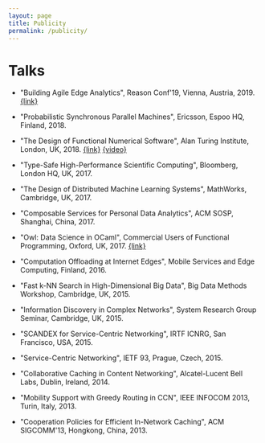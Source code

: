 ```yaml
---
layout: page
title: Publicity
permalink: /publicity/
---
```


Talks
================

- "Building Agile Edge Analytics", Reason Conf'19, Vienna, Austria, 2019. [{link}](https://www.reason-conf.com/workshops/)

- "Probabilistic Synchronous Parallel Machines", Ericsson, Espoo HQ, Finland, 2018.

- "The Design of Functional Numerical Software", Alan Turing Institute, London, UK, 2018. [{link}](https://www.turing.ac.uk/events/design-functional-numerical-software/) [{video}](https://youtu.be/EbETMvEgvHE)

- "Type-Safe High-Performance Scientific Computing", Bloomberg, London HQ, UK, 2017.

- "The Design of Distributed Machine Learning Systems", MathWorks, Cambridge, UK, 2017.

- "Composable Services for Personal Data Analytics", ACM SOSP, Shanghai, China, 2017.

- "Owl: Data Science in OCaml", Commercial Users of Functional Programming, Oxford, UK, 2017. [{link}](http://cufp.org/2017/c7-liang-wang-own-data-science-in-ocaml.html)

- "Computation Offloading at Internet Edges", Mobile Services and Edge Computing, Finland, 2016.

- "Fast k-NN Search in High-Dimensional Big Data", Big Data Methods Workshop, Cambridge, UK, 2015.

- "Information Discovery in Complex Networks", System Research Group Seminar, Cambridge, UK, 2015.

- "SCANDEX for Service-Centric Networking", IRTF ICNRG, San Francisco, USA, 2015.

- "Service-Centric Networking", IETF 93, Prague, Czech, 2015.

- "Collaborative Caching in Content Networking", Alcatel-Lucent Bell Labs, Dublin, Ireland, 2014.

- "Mobility Support with Greedy Routing in CCN", IEEE INFOCOM 2013, Turin, Italy, 2013.

- "Cooperation Policies for Efficient In-Network Caching", ACM SIGCOMM'13, Hongkong, China, 2013.
